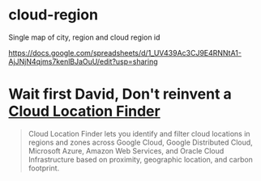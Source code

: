 # cloud-region
Single map of city, region and cloud region id

https://docs.google.com/spreadsheets/d/1_UV439Ac3CJ9E4RNNtA1-AjJNjN4qjms7kenlBJaOuU/edit?usp=sharing
# Wait first David, Don't reinvent a [Cloud Location Finder](https://cloud.google.com/location-finder/docs)
> Cloud Location Finder lets you identify and filter cloud locations in regions and zones 
> across Google Cloud, Google Distributed Cloud, Microsoft Azure, Amazon Web Services, and Oracle Cloud Infrastructure based on proximity, geographic location, and carbon footprint.


